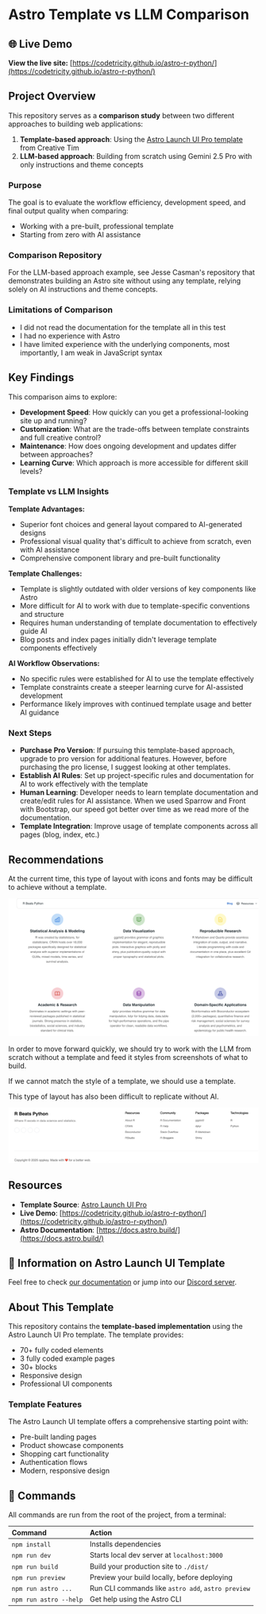 # Astro Template vs LLM Comparison

## 🌐 Live Demo

**View the live site:** [https://codetricity.github.io/astro-r-python/](https://codetricity.github.io/astro-r-python/)

## Project Overview

This repository serves as a **comparison study** between two different approaches to building web applications:

1. **Template-based approach**: Using the [Astro Launch UI Pro template](https://www.creative-tim.com/astro/launch-ui-pro/) from Creative Tim
2. **LLM-based approach**: Building from scratch using Gemini 2.5 Pro with only instructions and theme concepts

### Purpose

The goal is to evaluate the workflow efficiency, development speed, and final output quality when comparing:

- Working with a pre-built, professional template
- Starting from zero with AI assistance

### Comparison Repository

For the LLM-based approach example, see Jesse Casman's repository that demonstrates building an Astro site without using any template, relying solely on AI instructions and theme concepts.

### Limitations of Comparison

- I did not read the documentation for the template all in this test
- I had no experience with Astro
- I have limited experience with the underlying components, most importantly, I am weak in JavaScript syntax

## Key Findings

This comparison aims to explore:

- **Development Speed**: How quickly can you get a professional-looking site up and running?
- **Customization**: What are the trade-offs between template constraints and full creative control?
- **Maintenance**: How does ongoing development and updates differ between approaches?
- **Learning Curve**: Which approach is more accessible for different skill levels?

### Template vs LLM Insights

**Template Advantages:**

- Superior font choices and general layout compared to AI-generated designs
- Professional visual quality that's difficult to achieve from scratch, even with AI assistance
- Comprehensive component library and pre-built functionality

**Template Challenges:**

- Template is slightly outdated with older versions of key components like Astro
- More difficult for AI to work with due to template-specific conventions and structure
- Requires human understanding of template documentation to effectively guide AI
- Blog posts and index pages initially didn't leverage template components effectively

**AI Workflow Observations:**

- No specific rules were established for AI to use the template effectively
- Template constraints create a steeper learning curve for AI-assisted development
- Performance likely improves with continued template usage and better AI guidance

### Next Steps

- **Purchase Pro Version**: If pursuing this template-based approach, upgrade to pro version for additional features.  However, before purchasing
the pro license, I suggest looking at other templates.
- **Establish AI Rules**: Set up project-specific rules and documentation for AI to work effectively with the template
- **Human Learning**: Developer needs to learn template documentation and create/edit rules for AI assistance. When we used Sparrow and Front
with Bootstrap, our speed got better over time as we read more of the
documentation.
- **Template Integration**: Improve usage of template components across all pages (blog, index, etc.)

## Recommendations

At the current time, this type of layout with icons and fonts may be difficult to achieve without
a template.


![icons layout](docs/icons.png)

In order to move forward quickly, we should try to work with the LLM from scratch without a template and
feed it styles from screenshots of what to build.

If we cannot match the style of a template, we should use a template.

This type of layout has also been difficult to replicate without AI.

![footer](docs/footer.png)

## Resources

- **Template Source**: [Astro Launch UI Pro](https://www.creative-tim.com/astro/launch-ui-pro/)
- **Live Demo**: [https://codetricity.github.io/astro-r-python/](https://codetricity.github.io/astro-r-python/)
- **Astro Documentation**: [https://docs.astro.build/](https://docs.astro.build/)

## 👀 Information on Astro Launch UI Template

Feel free to check [our documentation](https://www.creative-tim.com/learning-lab/astro/overview/astro-launch-ui) or jump into our [Discord server](https://discord.com/invite/TGZqBvZB).

## About This Template

This repository contains the **template-based implementation** using the Astro Launch UI Pro template. The template provides:

- 70+ fully coded elements
- 3 fully coded example pages  
- 30+ blocks
- Responsive design
- Professional UI components

### Template Features

The Astro Launch UI template offers a comprehensive starting point with:

- Pre-built landing pages
- Product showcase components
- Shopping cart functionality
- Authentication flows
- Modern, responsive design



## 🧞 Commands

All commands are run from the root of the project, from a terminal:

| Command                | Action                                             |
| :--------------------- | :------------------------------------------------- |
| `npm install`          | Installs dependencies                              |
| `npm run dev`          | Starts local dev server at `localhost:3000`        |
| `npm run build`        | Build your production site to `./dist/`            |
| `npm run preview`      | Preview your build locally, before deploying       |
| `npm run astro ...`    | Run CLI commands like `astro add`, `astro preview` |
| `npm run astro --help` | Get help using the Astro CLI                       |

